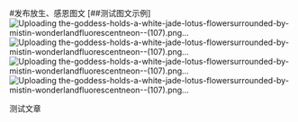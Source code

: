 #发布放生、感恩图文
[##测试图文示例]
![Uploading the-goddess-holds-a-white-jade-lotus-flowersurrounded-by-mistin-wonderlandfluorescentneon--(107).png…]()
![Uploading the-goddess-holds-a-white-jade-lotus-flowersurrounded-by-mistin-wonderlandfluorescentneon--(107).png…]()
![Uploading the-goddess-holds-a-white-jade-lotus-flowersurrounded-by-mistin-wonderlandfluorescentneon--(107).png…]()
![Uploading the-goddess-holds-a-white-jade-lotus-flowersurrounded-by-mistin-wonderlandfluorescentneon--(107).png…]()

测试文章